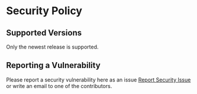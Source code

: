 # Security Policy

## Supported Versions

Only the newest release is supported.

## Reporting a Vulnerability

Please report a security vulnerability here as an issue [Report Security Issue](https://github.com/Maveo/Spark/issues/new?labels=%F0%9F%94%92Security&template=security_report.yaml) or write an email to one of the contributors.
